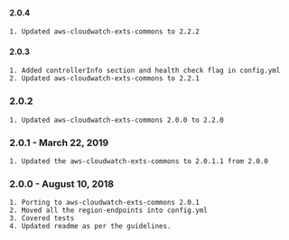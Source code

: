 #### 2.0.4
    1. Updated aws-cloudwatch-exts-commons to 2.2.2

#### 2.0.3
    1. Added controllerInfo section and health check flag in config.yml
    2. Updated aws-cloudwatch-exts-commons to 2.2.1
 
### 2.0.2
    1. Updated aws-cloudwatch-exts-commons 2.0.0 to 2.2.0
### 2.0.1 - March 22, 2019
    1. Updated the aws-cloudwatch-exts-commons to 2.0.1.1 from 2.0.0
    
### 2.0.0 - August 10, 2018
    1. Porting to aws-cloudwatch-exts-commons 2.0.1
    2. Moved all the region-endpoints into config.yml
    3. Covered tests
    4. Updated readme as per the guidelines.

